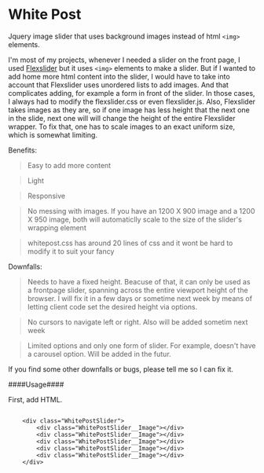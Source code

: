 

# White Post #

Jquery image slider that uses background images instead of html `<img>` elements.

I'm most of my projects, whenever I needed a slider on the front page, I used [Flexslider](http://flexslider.woothemes.com) but it uses `<img>` elements to make a slider. But if I wanted to add home more html content into the slider, I would have to take into account that Flexslider uses unordered lists to add images. And that complicates adding, for example a form in front of the slider. In those cases, I always had to modify the flexslider.css or even flexslider.js. Also, Flexslider takes images as they are, so if one image has less height that the next one in the slide, next one will will change the height of the entire Flexslider wrapper. To fix that, one has to scale images to an exact uniform size, which is somewhat limiting.

Benefits:
> Easy to add more content

> Light

> Responsive

> No messing with images. If you have an 1200 X 900 image and a 1200 X 950 image, both will automaticlly scale to the size of the slider's wrapping element

> whitepost.css has around 20 lines of css and it wont be hard to modify it to suit your fancy


Downfalls:
> Needs to have a fixed height. Beacuse of that, it can only be used as a frontpage slider, spanning across the entire viewport height of the browser. I will fix it in a few days or sometime next week by means of letting client code set the desired height via options.

> No cursors to navigate left or right. Also will be added sometim next week

> Limited options and only one form of slider. For example, doesn't have a carousel option. Will be added in the futur.

If you find some other downfalls or bugs, please tell me so I can fix it.

####Usage####

First, add HTML. 

```

    <div class="WhitePostSlider">
        <div class="WhitePostSlider__Image"></div>
        <div class="WhitePostSlider__Image"></div>
        <div class="WhitePostSlider__Image"></div>
        <div class="WhitePostSlider__Image"></div>
        <div class="WhitePostSlider__Image"></div>
    </div>

```


